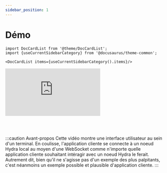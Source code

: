 ```yaml
---
sidebar_position: 1
---
```


# Démo

```mdx-code-block
import DocCardList from '@theme/DocCardList';
import {useCurrentSidebarCategory} from '@docusaurus/theme-common';

<DocCardList items={useCurrentSidebarCategory().items}/>
```

<iframe style={{width: '100%', height: '480px'}} src="https://www.youtube.com/embed/dJk5_kB3BM4" title="Hydra Head Demo" frameborder="0" allow="accelerometer; autoplay; clipboard-write; encrypted-media; gyroscope; picture-in-picture" allowfullscreen="true"></iframe>

<br/><br/>

:::caution Avant-propos
Cette vidéo montre une interface utilisateur au sein d'un terminal. En coulisse, l'application cliente se connecte à un noeud Hydra local au moyen d'une WebSocket comme n'importe quelle application cliente souhaitant intéragir avec un noeud Hydra le ferait. Autrement dit, bien qu'il ne s'agisse pas d'un exemple des plus palpitants, c'est néanmoins un exemple possible et plausible d'application cliente.
:::
